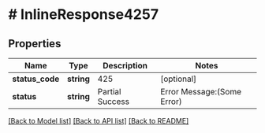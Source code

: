 # # InlineResponse4257

## Properties

Name | Type | Description | Notes
------------ | ------------- | ------------- | -------------
**status_code** | **string** | 425 | [optional]
**status** | **string** | Partial Success |  Error Message:(Some Error) | [optional]

[[Back to Model list]](../../README.md#models) [[Back to API list]](../../README.md#endpoints) [[Back to README]](../../README.md)
